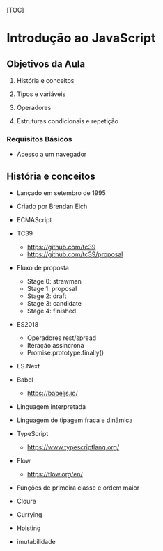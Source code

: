 [TOC]



# Introdução ao JavaScript


## Objetivos da Aula

1. História e conceitos

2. Tipos e variáveis

3. Operadores

4. Estruturas condicionais e repetição


### Requisitos Básicos

- Acesso a um navegador


## História e conceitos

- Lançado em setembro de 1995
- Criado por Brendan Eich
- ECMAScript
- TC39

  - https://github.com/tc39
  - https://github.com/tc39/proposal

- Fluxo de proposta
  - Stage 0: strawman
  - Stage 1: proposal
  - Stage 2: draft
  - Stage 3: candidate
  - Stage 4: finished

- ES2018
  - Operadores rest/spread
  - Iteração assíncrona
  - Promise.prototype.finally()

- ES.Next

- Babel
  - https://babeljs.io/

- Linguagem interpretada

- Linguagem de tipagem fraca e dinâmica

- TypeScript
  - https://www.typescriptlang.org/

- Flow
  - https://flow.org/en/

- Funções de primeira classe e ordem maior

- Cloure

- Currying

- Hoisting

- imutabilidade




